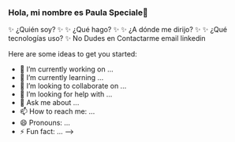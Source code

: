 ### Hola, mi nombre es Paula Speciale👋

 ✨ ¿Quién soy? ✨ 
 ✨ ¿Qué hago? ✨ 
 ✨ ¿A dónde me dirijo? ✨ 
 ✨ ¿Qué tecnologías uso? ✨ 
 No Dudes en Contactarme
 email linkedin

Here are some ideas to get you started:

- 🔭 I’m currently working on ...
- 🌱 I’m currently learning ...
- 👯 I’m looking to collaborate on ...
- 🤔 I’m looking for help with ...
- 💬 Ask me about ...
- 📫 How to reach me: ...
- 😄 Pronouns: ...
- ⚡ Fun fact: ...
-->
